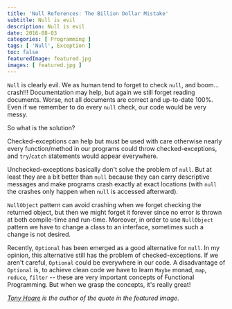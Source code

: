 ```yaml
---
title: 'Null References: The Billion Dollar Mistake'
subtitle: Null is evil
description: Null is evil
date: 2016-08-03
categories: [ Programming ]
tags: [ 'Null', Exception ]
toc: false
featuredImage: featured.jpg
images: [ featured.jpg ]
---
```


`Null` is clearly evil. We as human tend to forget to check `null`, and boom... crash!!! Documentation may help, but again we still forget reading documents. Worse, not all documents are correct and up-to-date 100%. Even if we remember to do every `null` check, our code would be very messy.

So what is the solution?

Checked-exceptions can help but must be used with care otherwise nearly every function/method in our programs could throw checked-exceptions, and `try`/`catch` statements would appear everywhere.

Unchecked-exceptions basically don't solve the problem of `null`. But at least they are a bit better than `null` because they can carry descriptive messages and make programs crash exactly at exact locations (with `null` the crashes only happen when `null` is accessed afterward).

`NullObject` pattern can avoid crashing when we forget checking the returned object, but then we might forget it forever since no error is thrown at both compile-time and run-time. Moreover, in order to use `NullObject` pattern we have to change a class to an interface, sometimes such a change is not desired.

Recently, `Optional` has been emerged as a good alternative for `null`. In my opinion, this alternative still has the problem of checked-exceptions. If we aren't careful, `Optional` could be everywhere in our code. A disadvantage of `Optional` is, to achieve clean code we have to learn `Maybe` monad, `map`, `reduce`, `filter` -- these are very important concepts of Functional Programming. But when we grasp the concepts, it's really great!

*[Tony Hoare](https://en.wikipedia.org/wiki/Tony_Hoare) is the author of the quote in the featured image.*
